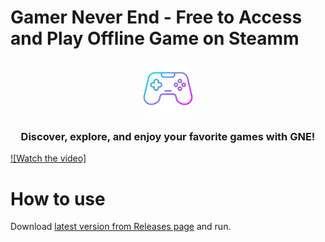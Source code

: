 # Gamer Never End - Free to Access and Play Offline Game on Steamm

<h3 align="center">
    <img width="80" alt="logo" src="Logo.png">
</h3>

<h3 align="center">Discover, explore, and enjoy your favorite games with GNE!</h3>

[![Watch the video]](https://youtu.be/xLrrduTg5GA)

# How to use

Download [latest version from Releases page](https://github.com/MTcong/Gamer-Never-End/releases) and run.

